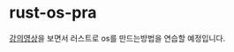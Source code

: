# rust-os-pra
[강의영상](https://www.youtube.com/watch?v=rH5jnbJ3tL4&list=PLib6-zlkjfXkdCjQgrZhmfJOWBk_C2FTY)을 보면서 러스트로 os를 만드는방법을 연습할 예정입니다.
